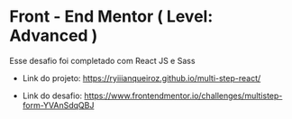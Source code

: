 # Front - End Mentor ( Level: Advanced )

Esse desafio foi completado com React JS e Sass

- Link do projeto: https://ryiiianqueiroz.github.io/multi-step-react/

- Link do desafio: https://www.frontendmentor.io/challenges/multistep-form-YVAnSdqQBJ
